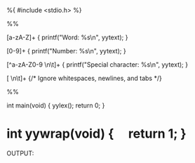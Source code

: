 %{
#include <stdio.h>
%}

%%

[a-zA-Z]+    {
    printf("Word: %s\n", yytext);
}

[0-9]+    {
    printf("Number: %s\n", yytext);
}

[^a-zA-Z0-9 \n\t]+    {
    printf("Special character: %s\n", yytext);
}

[ \n\t]+   {/* Ignore whitespaces, newlines, and tabs */}

%%

int main(void) {
    yylex();
    return 0;
}

int yywrap(void) {
    return 1;
}
=======================================================================
OUTPUT:

